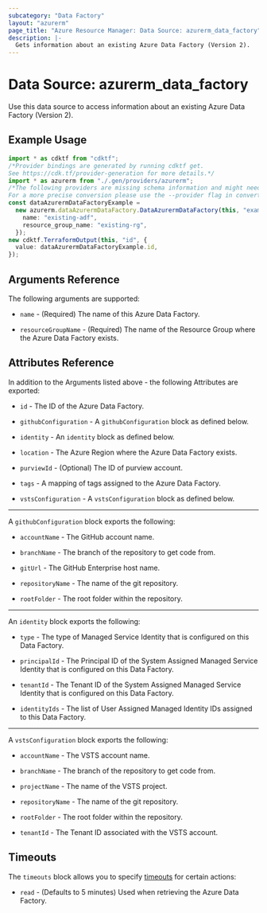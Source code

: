 ```yaml
---
subcategory: "Data Factory"
layout: "azurerm"
page_title: "Azure Resource Manager: Data Source: azurerm_data_factory"
description: |-
  Gets information about an existing Azure Data Factory (Version 2).
---
```


# Data Source: azurerm\_data\_factory

Use this data source to access information about an existing Azure Data Factory (Version 2).

## Example Usage

```typescript
import * as cdktf from "cdktf";
/*Provider bindings are generated by running cdktf get.
See https://cdk.tf/provider-generation for more details.*/
import * as azurerm from "./.gen/providers/azurerm";
/*The following providers are missing schema information and might need manual adjustments to synthesize correctly: azurerm.
For a more precise conversion please use the --provider flag in convert.*/
const dataAzurermDataFactoryExample =
  new azurerm.dataAzurermDataFactory.DataAzurermDataFactory(this, "example", {
    name: "existing-adf",
    resource_group_name: "existing-rg",
  });
new cdktf.TerraformOutput(this, "id", {
  value: dataAzurermDataFactoryExample.id,
});

```

## Arguments Reference

The following arguments are supported:

*   `name` - (Required) The name of this Azure Data Factory.

*   `resourceGroupName` - (Required) The name of the Resource Group where the Azure Data Factory exists.

## Attributes Reference

In addition to the Arguments listed above - the following Attributes are exported:

*   `id` - The ID of the Azure Data Factory.

*   `githubConfiguration` - A `githubConfiguration` block as defined below.

*   `identity` - An `identity` block as defined below.

*   `location` - The Azure Region where the Azure Data Factory exists.

*   `purviewId` - (Optional) The ID of purview account.

*   `tags` - A mapping of tags assigned to the Azure Data Factory.

*   `vstsConfiguration` - A `vstsConfiguration` block as defined below.

***

A `githubConfiguration` block exports the following:

*   `accountName` - The GitHub account name.

*   `branchName` - The branch of the repository to get code from.

*   `gitUrl` - The GitHub Enterprise host name.

*   `repositoryName` - The name of the git repository.

*   `rootFolder` - The root folder within the repository.

***

An `identity` block exports the following:

*   `type` - The type of Managed Service Identity that is configured on this Data Factory.

*   `principalId` - The Principal ID of the System Assigned Managed Service Identity that is configured on this Data Factory.

*   `tenantId` - The Tenant ID of the System Assigned Managed Service Identity that is configured on this Data Factory.

*   `identityIds` - The list of User Assigned Managed Identity IDs assigned to this Data Factory.

***

A `vstsConfiguration` block exports the following:

*   `accountName` - The VSTS account name.

*   `branchName` - The branch of the repository to get code from.

*   `projectName` - The name of the VSTS project.

*   `repositoryName` - The name of the git repository.

*   `rootFolder` - The root folder within the repository.

*   `tenantId` - The Tenant ID associated with the VSTS account.

## Timeouts

The `timeouts` block allows you to specify [timeouts](https://www.terraform.io/language/resources/syntax#operation-timeouts) for certain actions:

* `read` - (Defaults to 5 minutes) Used when retrieving the Azure Data Factory.
